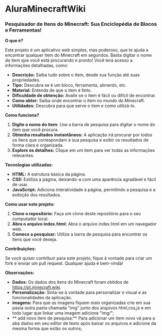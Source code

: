 # AluraMinecraftWiki

### **Pesquisador de Itens do Minecraft: Sua Enciclopédia de Blocos e Ferramentas!**

**O que é?**

Este projeto é um aplicativo web simples, mas poderoso, que te ajuda a encontrar qualquer item do Minecraft em segundos. Basta digitar o nome do item que você está procurando e pronto! Você terá acesso a informações detalhadas, como:

* **Descrição:** Saiba tudo sobre o item, desde sua função até suas propriedades.
* **Tipo:** Descubra se é um bloco, ferramenta, alimento, etc.
* **Material:** Entenda de que o item é feito.
* **Dificuldade de obtenção:** Avalie se o item é fácil ou difícil de encontrar.
* **Como obter:** Saiba onde encontrar o item no mundo do Minecraft.
* **Utilidades:** Descubra para que serve o item e como utilizá-lo.

**Como funciona?**

1. **Digite o nome do item:** Use a barra de pesquisa para digitar o nome do item que você procura.
2. **Obtenha resultados instantâneos:** A aplicação irá procurar por todos os itens que correspondam à sua pesquisa e exibir os resultados de forma clara e organizada.
3. **Explore os detalhes:** Clique em um item para ver todas as informações relevantes.

**Tecnologias utilizadas:**

* **HTML:** A estrutura básica da página.
* **CSS:** Estiliza a página, deixando-a com uma aparência agradável e fácil de usar.
* **JavaScript:** Adiciona interatividade à página, permitindo a pesquisa e a exibição dos resultados.

**Como usar este projeto:**

1. **Clone o repositório:** Faça um clone deste repositório para o seu computador local.
2. **Abra o arquivo index.html:** Abra o arquivo index.html em um navegador web.
3. **Comece a pesquisar:** Utilize a barra de pesquisa para encontrar os itens que você deseja.

**Contribuições:**

Se você quiser contribuir para este projeto, fique à vontade para criar um fork e enviar um pull request. Qualquer ajuda é bem-vinda!

**Observações:**

* **Dados:** Os dados dos itens do Minecraft foram obtidos de https://pt.minecraft.wiki.
* **Personalização:** Sinta-se à vontade para personalizar o visual e as funcionalidades da aplicação.
* **imagens:** Para que as imagens fiquem mais organizadas crie em sua pasta outra pasta chamada "img" junto dos arquivos html,css,js e em todo lugar que linkar uma imagem adicione "img/"; 
* ** add novo item de pesquisa:** Para adicionar um item novo vá para a aba dados em seu editor de texto após baixar os arquivos e adicione da mesma forma que estão os outros;
